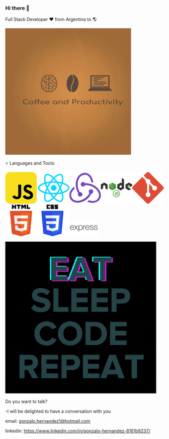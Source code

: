 ### Hi there 👋
Full Stack Developer ❤️ from Argentina to 🌎


<img src="bgGithub.webp"  height="400">


⭐ Languages and Tools:

<img src="github%20stuffs/jslogo.svg" width="100"> <img src="github%20stuffs/ReactLogo.svg" width="100"><img src="github%20stuffs/ReduxLogo.svg" width="100"><img src="github%20stuffs/nodeLogo.svg" width="100"><img src="github%20stuffs/gitLogo2.jpg" width="100"><img src="github%20stuffs/htmllogo2.png" width="100"><img src="github%20stuffs/cssLogo.svg" width="100"><img src="github%20stuffs/expressLogo.svg" width="100">


![](github%20stuffs/giphy.gif)

Do you want to talk?


-I will be delighted to have a conversation with you


email: gonzalo.hernandez1@hotmail.com

linkedin: https://www.linkedin.com/in/gonzalo-hernandez-8161b9237/
